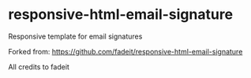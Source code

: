 # responsive-html-email-signature
Responsive template for email signatures

Forked from: https://github.com/fadeit/responsive-html-email-signature

All credits to fadeit


